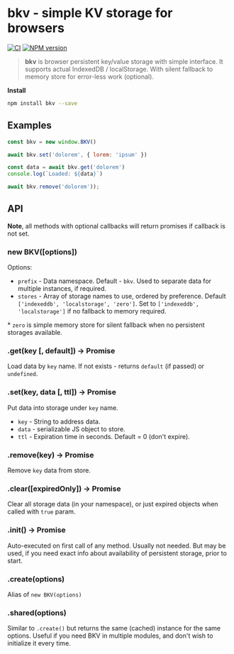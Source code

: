 bkv - simple KV storage for browsers
===========================================

[![CI](https://github.com/nodeca/bkv/actions/workflows/ci.yml/badge.svg)](https://github.com/nodeca/bkv/actions/workflows/ci.yml)
[![NPM version](https://img.shields.io/npm/v/bkv.svg)](https://www.npmjs.org/package/bkv)

> __bkv__ is browser persistent key/value storage with simple interface. It
supports actual IndexedDB / localStorage. With silent fallback to memory store
for error-less work (optional).

__Install__

```bash
npm install bkv --save
```


Examples
--------

```js
const bkv = new window.BKV()

await bkv.set('dolorem', { lorem: 'ipsum' })

const data = await bkv.get('dolorem')
console.log(`Loaded: ${data}`)

await bkv.remove('dolorem'));
```


API
---

__Note__, all methods with optional callbacks will return promises if callback
is not set.


### new BKV([options])

Options:

- `prefix` - Data namespace. Default - `bkv`. Used to separate data for
   multiple instances, if required.
- `stores` - Array of storage names to use, ordered by preference.
  Default `['indexeddb', 'localstorage', 'zero']`. Set to `['indexeddb', 'localstorage']` if no fallback to memory required.

\* `zero` is simple memory store for silent fallback when no persistent storages available.

### .get(key [, default]) -> Promise

Load data by `key` name. If not exists - returns `default` (if passed) or `undefined`.


### .set(key, data [, ttl]) -> Promise

Put data into storage under `key` name.

- `key` - String to address data.
- `data` - serializable JS object to store.
- `ttl` - Expiration time in seconds. Default = 0 (don't expire).


### .remove(key) -> Promise

Remove `key` data from store.


### .clear([expiredOnly]) -> Promise

Clear all storage data (in your namespace), or just expired objects when called
with `true` param.


### .init() -> Promise

Auto-executed on first call of any method. Usually not needed. But may be used,
if you need exact info about availability of persistent storage, prior to start.


### .create(options)

Alias of `new BKV(options)`


### .shared(options)

Similar to `.create()` but returns the same (cached) instance for the same
options. Useful if you need BKV in multiple modules, and don't wish to
initialize it every time.
